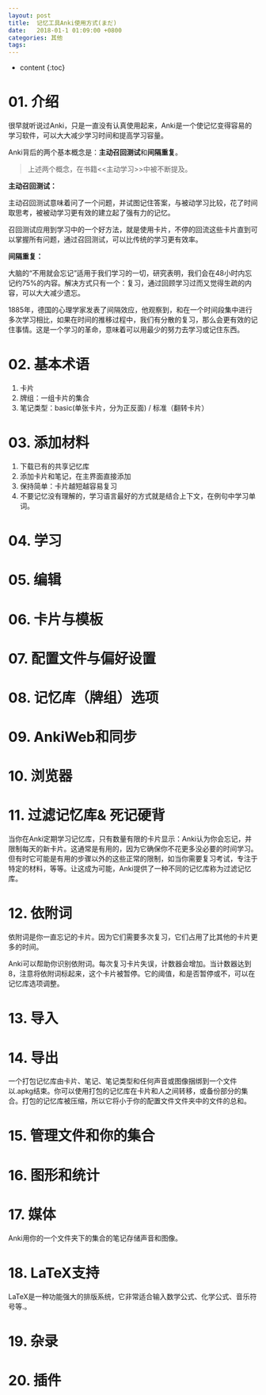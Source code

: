 ```yaml
---
layout: post
title:  记忆工具Anki使用方式(まだ)
date:   2018-01-1 01:09:00 +0800
categories: 其他
tags:
---
```

* content
{:toc}

# 01. 介绍

很早就听说过Anki，只是一直没有认真使用起来，Anki是一个使记忆变得容易的学习软件，可以大大减少学习时间和提高学习容量。

Anki背后的两个基本概念是：**主动召回测试**和**间隔重复**。
> 上述两个概念，在书籍<<主动学习>>中被不断提及。

**主动召回测试：**

主动召回测试意味着问了一个问题，并试图记住答案，与被动学习比较，花了时间取思考，被被动学习更有效的建立起了强有力的记忆。

召回测试应用到学习中的一个好方法，就是使用卡片，不停的回流这些卡片直到可以掌握所有问题，通过召回测试，可以比传统的学习更有效率。

**间隔重复：**

大脑的“不用就会忘记”适用于我们学习的一切，研究表明，我们会在48小时内忘记约75%的内容。解决方式只有一个：复习，通过回顾学习过而又觉得生疏的内容，可以大大减少遗忘。

1885年，德国的心理学家发表了间隔效应，他观察到，和在一个时间段集中进行多次学习相比，如果在时间的推移过程中，我们有分散的复习，那么会更有效的记住事情。这是一个学习的革命，意味着可以用最少的努力去学习或记住东西。

# 02. 基本术语

1. 卡片
2. 牌组：一组卡片的集合
3. 笔记类型：basic(单张卡片，分为正反面) / 标准（翻转卡片）

# 03. 添加材料

1. 下载已有的共享记忆库
2. 添加卡片和笔记，在主界面直接添加
3. 保持简单：卡片越短越容易复习
4. 不要记忆没有理解的，学习语言最好的方式就是结合上下文，在例句中学习单词。

# 04. 学习

# 05. 编辑

# 06. 卡片与模板

# 07. 配置文件与偏好设置

# 08. 记忆库（牌组）选项

# 09. AnkiWeb和同步

# 10. 浏览器

# 11. 过滤记忆库& 死记硬背

当你在Anki定期学习记忆库，只有数量有限的卡片显示：Anki认为你会忘记，并限制每天的新卡片。这通常是有用的，因为它确保你不花更多没必要的时间学习。但有时它可能是有用的步骤以外的这些正常的限制，如当你需要复习考试，专注于特定的材料，等等。让这成为可能，Anki提供了一种不同的记忆库称为过滤记忆库。

# 12. 依附词

依附词是你一直忘记的卡片。因为它们需要多次复习，它们占用了比其他的卡片更多的时间。

Anki可以帮助你识别依附词。每次复习卡片失误，计数器会增加。当计数器达到8，注意将依附词标起来，这个卡片被暂停。它的阈值，和是否暂停或不，可以在记忆库选项调整。

# 13. 导入

# 14. 导出

一个打包记忆库由卡片、笔记、笔记类型和任何声音或图像捆绑到一个文件以.apkg结束。你可以使用打包的记忆库在卡片和人之间转移，或备份部分的集合。打包的记忆库被压缩，所以它将小于你的配置文件文件夹中的文件的总和。

# 15. 管理文件和你的集合

# 16. 图形和统计

# 17. 媒体

Anki用你的一个文件夹下的集合的笔记存储声音和图像。

# 18. LaTeX支持

LaTeX是一种功能强大的排版系统，它非常适合输入数学公式、化学公式、音乐符号等.。

# 19. 杂录

# 20. 插件